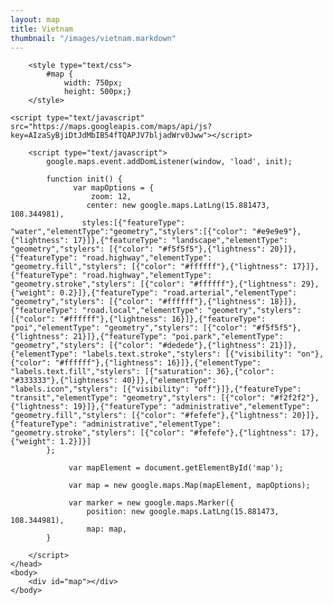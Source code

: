 ```yaml
---
layout: map
title: Vietnam
thumbnail: "/images/vietnam.markdown"
---
```

<html>
    <head>
        
        <style type="text/css">
            #map {
                width: 750px;
                height: 500px;}
        </style>
	
	<script type="text/javascript" src="https://maps.googleapis.com/maps/api/js?key=AIzaSyBjiDtJdMbIB54fTQAPJV7bljadWrv0Jww"></script>
        
        <script type="text/javascript">
            google.maps.event.addDomListener(window, 'load', init);

            function init() {
                  var mapOptions = {
                      zoom: 12,
                     center: new google.maps.LatLng(15.881473, 108.344981),
               	    styles:[{"featureType": "water","elementType":"geometry","stylers":[{"color": "#e9e9e9"},{"lightness": 17}]},{"featureType": "landscape","elementType": "geometry","stylers": [{"color": "#f5f5f5"},{"lightness": 20}]},{"featureType": "road.highway","elementType": "geometry.fill","stylers": [{"color": "#ffffff"},{"lightness": 17}]},{"featureType": "road.highway","elementType": "geometry.stroke","stylers": [{"color": "#ffffff"},{"lightness": 29},{"weight": 0.2}]},{"featureType": "road.arterial","elementType": "geometry","stylers": [{"color": "#ffffff"},{"lightness": 18}]},{"featureType": "road.local","elementType": "geometry","stylers": [{"color": "#ffffff"},{"lightness": 16}]},{"featureType": "poi","elementType": "geometry","stylers": [{"color": "#f5f5f5"},{"lightness": 21}]},{"featureType": "poi.park","elementType": "geometry","stylers": [{"color": "#dedede"},{"lightness": 21}]},{"elementType": "labels.text.stroke","stylers": [{"visibility": "on"},{"color": "#ffffff"},{"lightness": 16}]},{"elementType": "labels.text.fill","stylers": [{"saturation": 36},{"color": "#333333"},{"lightness": 40}]},{"elementType": "labels.icon","stylers": [{"visibility": "off"}]},{"featureType": "transit","elementType": "geometry","stylers": [{"color": "#f2f2f2"},{"lightness": 19}]},{"featureType": "administrative","elementType": "geometry.fill","stylers": [{"color": "#fefefe"},{"lightness": 20}]},{"featureType": "administrative","elementType": "geometry.stroke","stylers": [{"color": "#fefefe"},{"lightness": 17},{"weight": 1.2}]}]
 		    };
 
                 var mapElement = document.getElementById('map');
 
                 var map = new google.maps.Map(mapElement, mapOptions);
 
                 var marker = new google.maps.Marker({
                     position: new google.maps.LatLng(15.881473, 108.344981),
                     map: map,
		    }
	
        </script>
    </head>
    <body>
        <div id="map"></div>
    </body>
</html>
